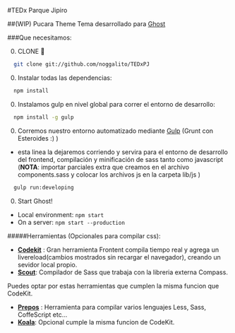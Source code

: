 #TEDx Parque Jipiro

##(WIP) Pucara Theme
Tema desarrollado para [Ghost](https://ghost.org/)

###Que necesitamos:

0. CLONE :ghost:
  ```bash
    git clone git://github.com/noggalito/TEDxPJ
  ```
0. Instalar todas las dependencias:
  ```bash
    npm install
  ```
0. Instalamos gulp en nivel global para correr el entorno de desarrollo:
  ```bash
    npm install -g gulp
  ```
0. Corremos nuestro entorno automatizado mediante [Gulp](http://http://gulpjs.com) (Grunt con Esteroides :) )
  - esta linea la dejaremos corriendo y servira para el entorno de desarrollo del frontend, compilación y minificación de sass tanto como javascript (**NOTA**: importar parciales extra que creamos en el archivo components.sass y colocar los archivos js en la carpeta lib/js )
  ```bash
    gulp run:developing
  ```
0. Start Ghost!
  - Local environment: `npm start`
  - On a server: `npm start --production`


#####Herramientas (Opcionales para compilar css):

- [**Codekit**](https://incident57.com/codekit/) : Gran herramienta Frontent compila tiempo real y agrega un livereload(cambios mostrados sin recargar el navegador), creando un sevidor local propio.
- [**Scout**](http://mhs.github.io/scout-app/): Compilador de Sass que trabaja con la libreria externa Compass.

Puedes optar por estas herramientas que cumplen la misma funcion que CodeKit.

- [**Prepos**](https://prepros.io) : Herramienta para compilar varios lenguajes Less, Sass, CoffeScript etc...
- [**Koala**](http://koala-app.com/): Opcional cumple la misma funcion de CodeKit.
